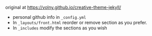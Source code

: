 original at <https://volny.github.io/creative-theme-jekyll/>

- personal github info in `_config.yml`
- In `_layouts/front.html` reorder or remove section as you prefer.
- In `_includes` modify the sections as you wish

